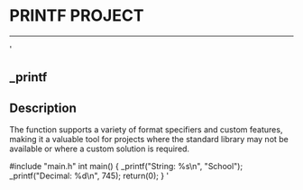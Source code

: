 # PRINTF PROJECT
---
'

## **_printf**



## Description

The function supports a variety of format specifiers and custom features, making it a valuable tool for projects where the standard library may not be available or where a custom solution is required.

#include "main.h"
int main()
{
_printf("String: %s\n", "School");
_printf("Decimal: %d\n", 745);
return(0);
}
'

